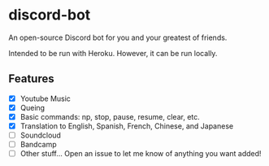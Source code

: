 # discord-bot
An open-source Discord bot for you and your greatest of friends.

Intended to be run with Heroku. However, it can be run locally.

## Features
- [x] Youtube Music
- [x] Queing
- [x] Basic commands: np, stop, pause, resume, clear, etc.
- [x] Translation to English, Spanish, French, Chinese, and Japanese
- [ ] Soundcloud
- [ ] Bandcamp
- [ ] Other stuff... Open an issue to let me know of anything you want added!
